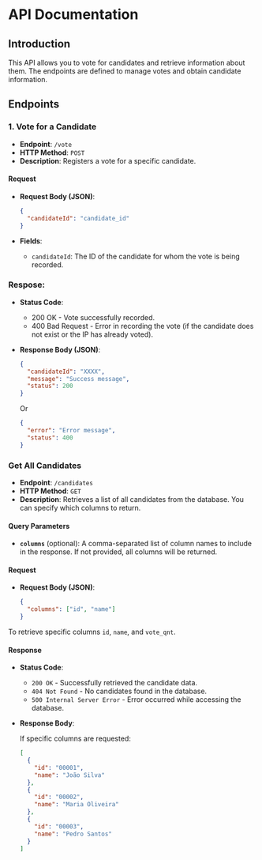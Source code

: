# API Documentation

## Introduction

This API allows you to vote for candidates and retrieve information about them. The endpoints are defined to manage votes and obtain candidate information.

## Endpoints

### 1. Vote for a Candidate

- **Endpoint**: `/vote`
- **HTTP Method**: `POST`
- **Description**: Registers a vote for a specific candidate.

#### Request

- **Request Body (JSON)**:

  ```json
  {
    "candidateId": "candidate_id"
  }
  ```

- **Fields**:
  - `candidateId`: The ID of the candidate for whom the vote is being recorded.

### **Respose**:

- **Status Code**:

  - 200 OK - Vote successfully recorded.
  - 400 Bad Request - Error in recording the vote (if the candidate does not exist or the IP has already voted).

- **Response Body (JSON)**:

  ```json
  {
    "candidateId": "XXXX",
    "message": "Success message",
    "status": 200
  }
  ```

  Or

  ```json
  {
    "error": "Error message",
    "status": 400
  }
  ```

### Get All Candidates

- **Endpoint**: `/candidates`
- **HTTP Method**: `GET`
- **Description**: Retrieves a list of all candidates from the database. You can specify which columns to return.

#### Query Parameters

- **`columns`** (optional): A comma-separated list of column names to include in the response. If not provided, all columns will be returned.

#### Request

- **Request Body (JSON)**:

  ```json
  {
    "columns": ["id", "name"]
  }
  ```

To retrieve specific columns `id`, `name`, and `vote_qnt`.

#### Response

- **Status Code**:

  - `200 OK` - Successfully retrieved the candidate data.
  - `404 Not Found` - No candidates found in the database.
  - `500 Internal Server Error` - Error occurred while accessing the database.

- **Response Body**:

  If specific columns are requested:

  ```json
  [
    {
      "id": "00001",
      "name": "João Silva"
    },
    {
      "id": "00002",
      "name": "Maria Oliveira"
    },
    {
      "id": "00003",
      "name": "Pedro Santos"
    }
  ]
  ```
